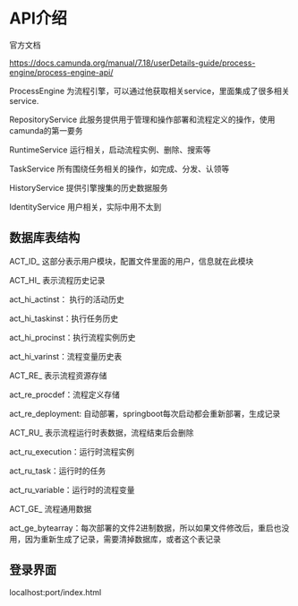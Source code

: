 # API介绍

官方文档

https://docs.camunda.org/manual/7.18/userDetails-guide/process-engine/process-engine-api/

ProcessEngine
为流程引擎，可以通过他获取相关service，里面集成了很多相关service.

RepositoryService
此服务提供用于管理和操作部署和流程定义的操作，使用camunda的第一要务

RuntimeService
运行相关，启动流程实例、删除、搜索等

TaskService
所有围绕任务相关的操作，如完成、分发、认领等

HistoryService
提供引擎搜集的历史数据服务

IdentityService
用户相关，实际中用不太到

## 数据库表结构

ACT_ID_
这部分表示用户模块，配置文件里面的用户，信息就在此模块

ACT_HI_
表示流程历史记录

act_hi_actinst： 执行的活动历史

act_hi_taskinst：执行任务历史

act_hi_procinst：执行流程实例历史

act_hi_varinst：流程变量历史表

ACT_RE_
表示流程资源存储

act_re_procdef：流程定义存储

act_re_deployment: 自动部署，springboot每次启动都会重新部署，生成记录

ACT_RU_
表示流程运行时表数据，流程结束后会删除

act_ru_execution：运行时流程实例

act_ru_task：运行时的任务

act_ru_variable：运行时的流程变量

ACT_GE_
流程通用数据

act_ge_bytearray：每次部署的文件2进制数据，所以如果文件修改后，重启也没用，因为重新生成了记录，需要清掉数据库，或者这个表记录


## 登录界面

localhost:port/index.html


